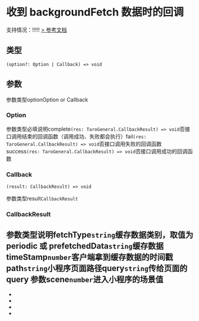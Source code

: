 # 收到 backgroundFetch 数据时的回调
支持情况：!!!!!
[> 参考文档
](https://developers.weixin.qq.com/miniprogram/dev/api/storage/background-fetch/wx.onBackgroundFetchData.html)
## 类型[​](onBackgroundFetchData.html#类型)
```tsx
(option?: Option | Callback) => void
```

## 参数[​](onBackgroundFetchData.html#参数)
参数类型optionOption or Callback
### Option[​](onBackgroundFetchData.html#option)
参数类型必填说明complete`(res: TaroGeneral.CallbackResult) => void`否接口调用结束的回调函数（调用成功、失败都会执行）fail`(res: TaroGeneral.CallbackResult) => void`否接口调用失败的回调函数success`(res: TaroGeneral.CallbackResult) => void`否接口调用成功的回调函数
### Callback[​](onBackgroundFetchData.html#callback)
```tsx
(result: CallbackResult) => void
```
参数类型result`CallbackResult`
### CallbackResult[​](onBackgroundFetchData.html#callbackresult)
参数类型说明fetchType`string`缓存数据类别，取值为 periodic 或 prefetchedData`string`缓存数据timeStamp`number`客户端拿到缓存数据的时间戳path`string`小程序页面路径query`string`传给页面的 query 参数scene`number`进入小程序的场景值
- 
- 

- 
- 
-
